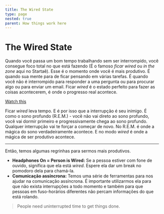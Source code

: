 ```yaml
---
title: The Wired State
type: page
nested: true
parent: How things work here
---
```


# The Wired State

Quando você passa um bom tempo trabalhando sem ser interrompido, você consegue foco total no que está fazendo (É o famoso _ficar wired_ ou _in the zone_ aqui no Startaê). Esse é o momento onde você é mais produtivo. É quando sua mente para de ficar pensando em várias tarefas. É quando você não é interrompido para responder a uma pergunta ou para procurar algo ou para enviar um email. Ficar _wired_ é o estado perfeito para fazer as coisas acontecerem, é onde o progresso real acontece.

[Watch this](https://www.youtube.com/watch?v=4c0lk-LtLI0&focus_loaded=1)

Ficar _wired_ leva tempo. E é por isso que a interrupção é seu inimigo. É como o sono profundo (R.E.M.) - você não vai direto ao sono profundo, você vai dormir primeiro e progressivamente chega ao sono profundo. Qualquer interrupção vai te forçar a começar de novo. No R.E.M. é onde a mágica do sono verdadeiramente acontece. E no modo _wired_ é onde a mágica de ser produtivo acontece.

---

Então, temos algumas regrinhas para sermos mais produtivos.

- **Headphones On = Person is Wired:** Se a pessoa estiver com fone de ouvido, significa que ela está _wired_. Espere ela dar um break no pomodoro dela para chamá-la.
- **Comunicação assíncrona:** Temos uma série de ferramentas para nos ajudar na comunicação assíncrona. É importante utilizarmos ela para que não exista interrupções a todo momento e também para que pessoas em fuso-horários diferentes não percam informações do que está rolando.

> People need uninterrupted time to get things done.
